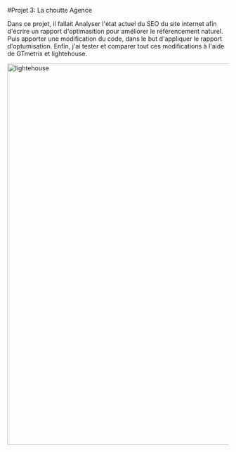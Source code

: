 #Projet 3: La choutte Agence 

Dans ce projet, il fallait Analyser l'état actuel du SEO du site internet 
afin d'écrire un rapport d'optimasition pour améliorer le référencement naturel.
Puis apporter une modification du code, dans le but d'appliquer le rapport d'optumisation.
Enfin, j'ai tester et comparer tout ces modifications à l'aide de GTmetrix et lightehouse.

<img width="868" alt="lightehouse" src="https://user-images.githubusercontent.com/87643200/215852562-b0de0c81-f0df-4bb5-8315-287c068045bc.png">
